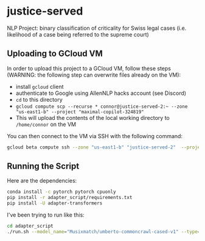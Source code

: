 # justice-served
NLP Project: binary classification of criticality for Swiss legal cases (i.e. likelihood of a case being referred to the supreme court)

## Uploading to GCloud VM

In order to upload this project to a GCloud VM, follow these steps (WARNING: the following step can overwrite files
already on the VM):

- install `gcloud` client
- authenticate to Google using AllenNLP hacks account (see Discord)
- `cd` to this directory
- `gcloud compute scp --recurse * connor@justice-served-2:~ --zone "us-east1-b" --project "maximal-copilot-324819"`
- This will upload the contents of the local working directory to `/home/connor` on the VM

You can then connect to the VM via SSH with the following command:

```bash
gcloud beta compute ssh --zone "us-east1-b" "justice-served-2"  --project "maximal-copilot-324819"
```

## Running the Script

Here are the dependencies:

```bash
conda install -c pytorch pytorch cpuonly
pip install -r adapter_script/requirements.txt
pip install -U adapter-transformers
```

I've been trying to run like this:

```bash
cd adapter_script
./run.sh --model_name="Musixmatch/umberto-commoncrawl-cased-v1" --type="hierearchical" --language="it" --train_language="it" --mode="train" --sub_datasets=False --seed=123 --debug=True
```
